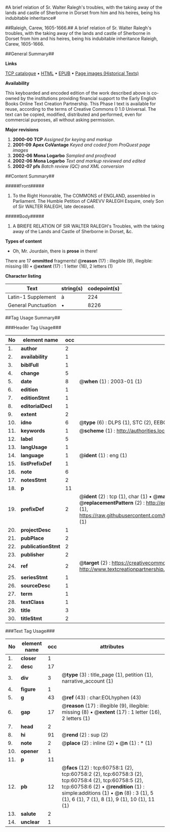 #A brief relation of Sr. Walter Ralegh's troubles, with the taking away of the lands and castle of Sherborne in Dorset from him and his heires, being his indubitable inheritance#

##Raleigh, Carew, 1605-1666.##
A brief relation of Sr. Walter Ralegh's troubles, with the taking away of the lands and castle of Sherborne in Dorset from him and his heires, being his indubitable inheritance
Raleigh, Carew, 1605-1666.

##General Summary##

**Links**

[TCP catalogue](http://www.ota.ox.ac.uk/tcp/)  • 
[HTML](http://tei.it.ox.ac.uk/tcp/Texts-HTML/free/A57/A57300.html)  • 
[EPUB](http://tei.it.ox.ac.uk/tcp/Texts-EPUB/free/A57/A57300.epub) • 
[Page images (Historical Texts)](https://data.historicaltexts.jisc.ac.uk/view?pubId=eebo-12381259e&pageId=eebo-12381259e-60758-1)

**Availability**

This keyboarded and encoded edition of the
	       work described above is co-owned by the institutions
	       providing financial support to the Early English Books
	       Online Text Creation Partnership. This Phase I text is
	       available for reuse, according to the terms of Creative
	       Commons 0 1.0 Universal. The text can be copied,
	       modified, distributed and performed, even for
	       commercial purposes, all without asking permission.

**Major revisions**

1. __2000-00__ __TCP__ *Assigned for keying and markup*
1. __2001-09__ __Apex CoVantage__ *Keyed and coded from ProQuest page images*
1. __2002-06__ __Mona Logarbo__ *Sampled and proofread*
1. __2002-06__ __Mona Logarbo__ *Text and markup reviewed and edited*
1. __2002-07__ __pfs__ *Batch review (QC) and XML conversion*

##Content Summary##

#####Front#####

1. To the Right Honorable, The COMMONS of ENGLAND, assembled in Parliament. The Humble Petition of CAREVV RALEGH Esquire, onely Son of Sir WALTER RALEGH, late deceased.

#####Body#####

1. A BRIEFE RELATION OF SIR WALTER RALEGH's Troubles, with the taking away of the Lands and Castle of Sherborne in Dorset, &c.

**Types of content**

  * Oh, Mr. Jourdain, there is **prose** in there!

There are 17 **ommitted** fragments! 
 @__reason__ (17) : illegible (9), illegible: missing (8)  •  @__extent__ (17) : 1 letter (16), 2 letters (1)

**Character listing**


|Text|string(s)|codepoint(s)|
|---|---|---|
|Latin-1 Supplement|à|224|
|General Punctuation|•|8226|

##Tag Usage Summary##

###Header Tag Usage###

|No|element name|occ|attributes|
|---|---|---|---|
|1.|__author__|2||
|2.|__availability__|1||
|3.|__biblFull__|1||
|4.|__change__|5||
|5.|__date__|8| @__when__ (1) : 2003-01 (1)|
|6.|__edition__|1||
|7.|__editionStmt__|1||
|8.|__editorialDecl__|1||
|9.|__extent__|2||
|10.|__idno__|6| @__type__ (6) : DLPS (1), STC (2), EEBO-CITATION (1), OCLC (1), VID (1)|
|11.|__keywords__|1| @__scheme__ (1) : http://authorities.loc.gov/ (1)|
|12.|__label__|5||
|13.|__langUsage__|1||
|14.|__language__|1| @__ident__ (1) : eng (1)|
|15.|__listPrefixDef__|1||
|16.|__note__|6||
|17.|__notesStmt__|2||
|18.|__p__|11||
|19.|__prefixDef__|2| @__ident__ (2) : tcp (1), char (1)  •  @__matchPattern__ (2) : ([0-9\-]+):([0-9IVX]+) (1), (.+) (1)  •  @__replacementPattern__ (2) : http://eebo.chadwyck.com/downloadtiff?vid=$1&page=$2 (1), https://raw.githubusercontent.com/textcreationpartnership/Texts/master/tcpchars.xml#$1 (1)|
|20.|__projectDesc__|1||
|21.|__pubPlace__|2||
|22.|__publicationStmt__|2||
|23.|__publisher__|2||
|24.|__ref__|2| @__target__ (2) : https://creativecommons.org/publicdomain/zero/1.0/ (1), http://www.textcreationpartnership.org/docs/. (1)|
|25.|__seriesStmt__|1||
|26.|__sourceDesc__|1||
|27.|__term__|1||
|28.|__textClass__|1||
|29.|__title__|3||
|30.|__titleStmt__|2||


###Text Tag Usage###

|No|element name|occ|attributes|
|---|---|---|---|
|1.|__closer__|1||
|2.|__desc__|17||
|3.|__div__|3| @__type__ (3) : title_page (1), petition (1), narrative_account (1)|
|4.|__figure__|1||
|5.|__g__|43| @__ref__ (43) : char:EOLhyphen (43)|
|6.|__gap__|17| @__reason__ (17) : illegible (9), illegible: missing (8)  •  @__extent__ (17) : 1 letter (16), 2 letters (1)|
|7.|__head__|2||
|8.|__hi__|91| @__rend__ (2) : sup (2)|
|9.|__note__|2| @__place__ (2) : inline (2)  •  @__n__ (1) : * (1)|
|10.|__opener__|1||
|11.|__p__|11||
|12.|__pb__|12| @__facs__ (12) : tcp:60758:1 (2), tcp:60758:2 (2), tcp:60758:3 (2), tcp:60758:4 (2), tcp:60758:5 (2), tcp:60758:6 (2)  •  @__rendition__ (1) : simple:additions (1)  •  @__n__ (8) : 3 (1), 5 (1), 6 (1), 7 (1), 8 (1), 9 (1), 10 (1), 11 (1)|
|13.|__salute__|2||
|14.|__unclear__|1||
